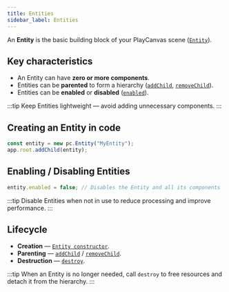 ```yaml
---
title: Entities
sidebar_label: Entities
---
```


An **Entity** is the basic building block of your PlayCanvas scene ([`Entity`](https://api.playcanvas.com/engine/classes/Entity.html)).

## Key characteristics

- An Entity can have **zero or more components**.
- Entities can be **parented** to form a hierarchy ([`addChild`](https://api.playcanvas.com/engine/classes/GraphNode.html#addchild), [`removeChild`](https://api.playcanvas.com/engine/classes/GraphNode.html#removechild)).
- Entities can be **enabled** or **disabled** ([`enabled`](https://api.playcanvas.com/engine/classes/GraphNode.html#enabled)).

:::tip
Keep Entities lightweight — avoid adding unnecessary components.
:::

## Creating an Entity in code

```javascript
const entity = new pc.Entity("MyEntity");
app.root.addChild(entity);
```

## Enabling / Disabling Entities

```javascript
entity.enabled = false; // Disables the Entity and all its components
```

:::tip
Disable Entities when not in use to reduce processing and improve performance.
:::

## Lifecycle

- **Creation** — [`Entity constructor`](https://api.playcanvas.com/engine/classes/Entity.html#constructor).
- **Parenting** — [`addChild`](https://api.playcanvas.com/engine/classes/GraphNode.html#addchild) / [`removeChild`](https://api.playcanvas.com/engine/classes/GraphNode.html#removechild).
- **Destruction** — [`destroy`](https://api.playcanvas.com/engine/classes/GraphNode.html#destroy).

:::tip
When an Entity is no longer needed, call `destroy` to free resources and detach it from the hierarchy.
:::
